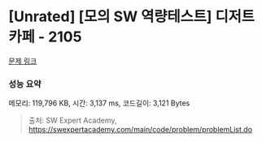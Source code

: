 # [Unrated] [모의 SW 역량테스트] 디저트 카페 - 2105 

[문제 링크](https://swexpertacademy.com/main/code/problem/problemDetail.do?contestProbId=AV5VwAr6APYDFAWu) 

### 성능 요약

메모리: 119,796 KB, 시간: 3,137 ms, 코드길이: 3,121 Bytes



> 출처: SW Expert Academy, https://swexpertacademy.com/main/code/problem/problemList.do